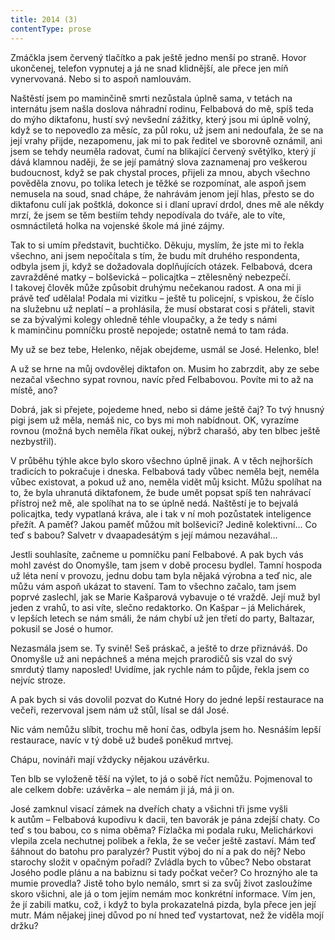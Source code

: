 ```yaml
---
title: 2014 (3)
contentType: prose
---
```


Zmáčkla jsem červený tlačítko a pak ještě jedno menší po straně. Hovor ukončenej, telefon vypnutej a já ne snad klidnější, ale přece jen míň vynervovaná. Nebo si to aspoň namlouvám.

Naštěstí jsem po maminčině smrti nezůstala úplně sama, v tetách na internátu jsem našla doslova náhradní rodinu, Felbabová do mě, spíš teda do mýho diktafonu, hustí svý nevšední zážitky, který jsou mi úplně volný, když se to nepovedlo za měsíc, za půl roku, už jsem ani nedoufala, že se na její vrahy přijde, nezapomenu, jak mi to pak ředitel ve sborovně oznámil, ani jsem se tehdy neuměla radovat, čumí na blikající červený světýlko, který jí dává klamnou naději, že se její památný slova zaznamenaj pro veškerou budoucnost, když se pak chystal proces, přijeli za mnou, abych všechno pověděla znovu, po tolika letech je těžké se rozpomínat, ale aspoň jsem nemusela na soud, snad chápe, že nahrávám jenom její hlas, přesto se do diktafonu culí jak poštklá, dokonce si i dlaní upraví drdol, dnes mě ale někdy mrzí, že jsem se těm bestiím tehdy nepodívala do tváře, ale to víte, osmnáctiletá holka na vojenské škole má jiné zájmy.

Tak to si umím představit, buchtičko. Děkuju, myslím, že jste mi to řekla všechno, ani jsem nepočítala s tím, že budu mít druhého respondenta, odbyla jsem ji, když se dožadovala doplňujících otázek. Felbabová, dcera zavražděné matky – bolševická – policajtka – ztělesněný nebezpečí. I takovej člověk může způsobit druhýmu nečekanou radost. A ona mi ji právě teď udělala! Podala mi vizitku – ještě tu policejní, s vpiskou, že číslo na služebnu už neplatí – a prohlásila, že musí obstarat cosi s přáteli, stavit se za bývalými kolegy ohledně téhle vloupačky, a že tedy s námi k maminčinu pomníčku prostě nepojede; ostatně nemá to tam ráda.

My už se bez tebe, Helenko, nějak obejdeme, usmál se José. Helenko, ble!

A už se hrne na můj ovdovělej diktafon on. Musim ho zabrzdit, aby ze sebe nezačal všechno sypat rovnou, navíc před Felbabovou. Povíte mi to až na místě, ano?

Dobrá, jak si přejete, pojedeme hned, nebo si dáme ještě čaj? To tvý hnusný pigi jsem už měla, nemáš nic, co bys mi moh nabídnout. OK, vyrazíme rovnou (možná bych neměla říkat oukej, nýbrž charašó, aby ten blbec ještě nezbystřil).

V průběhu týhle akce bylo skoro všechno úplně jinak. A v těch nejhorších tradicích to pokračuje i dneska. Felbabová tady vůbec neměla bejt, neměla vůbec existovat, a pokud už ano, neměla vidět můj ksicht. Můžu spolíhat na to, že byla uhranutá diktafonem, že bude umět popsat spíš ten nahrávací přístroj než mě, ale spolíhat na to se úplně nedá. Naštěstí je to bejvalá policajtka, tedy vypatlaná kráva, ale i tak v ní moh pozůstatek inteligence přežít. A paměť? Jakou paměť můžou mít bolševici? Jedině kolektivní… Co teď s babou? Salvetr v dvaapadesátým s její mámou nezaváhal…

Jestli souhlasíte, začneme u pomníčku paní Felbabové. A pak bych vás mohl zavést do Onomyšle, tam jsem v době procesu bydlel. Tamní hospoda už léta není v provozu, jednu dobu tam byla nějaká výrobna a teď nic, ale můžu vám aspoň ukázat to stavení. Tam to všechno začalo, tam jsem poprvé zaslechl, jak se Marie Kašparová vybavuje o té vraždě. Její muž byl jeden z vrahů, to asi víte, slečno redaktorko. On Kašpar – já Melichárek, v lepších letech se nám smáli, že nám chybí už jen třetí do party, Baltazar, pokusil se José o humor.

Nezasmála jsem se. Ty svině! Seš práskač, a ještě to drze přiznáváš. Do Onomyšle už ani nepáchneš a ména mejch prarodičů sis vzal do svý smrdutý tlamy naposled! Uvidíme, jak rychle nám to půjde, řekla jsem co nejvíc stroze.

A pak bych si vás dovolil pozvat do Kutné Hory do jedné lepší restaurace na večeři, rezervoval jsem nám už stůl, lísal se dál José.

Nic vám nemůžu slíbit, trochu mě honí čas, odbyla jsem ho. Nesnáším lepší restaurace, navíc v tý době už budeš poněkud mrtvej.

Chápu, novináři mají vždycky nějakou uzávěrku.

Ten blb se vyloženě těší na výlet, to já o sobě říct nemůžu. Pojmenoval to ale celkem dobře: uzávěrka – ale nemám ji já, má ji on.

José zamknul visací zámek na dveřích chaty a všichni tři jsme vyšli k autům – Felbabová kupodivu k dacii, ten bavorák je pána zdejší chaty. Co teď s tou babou, co s nima oběma? Fízlačka mi podala ruku, Melichárkovi vlepila zcela nechutnej polibek a řekla, že se večer ještě zastaví. Mám teď šáhnout do batohu pro paralyzér? Pustit výboj do ní a pak do něj? Nebo starochy složit v opačným pořadí? Zvládla bych to vůbec? Nebo obstarat Josého podle plánu a na babiznu si tady počkat večer? Co hroznýho ale ta mumie provedla? Jistě toho bylo nemálo, smrt si za svůj život zasloužíme skoro všichni, ale já o tom jejím nemám moc konkrétní informace. Vím jen, že jí zabili matku, což, i když to byla prokazatelná pizda, byla přece jen její mutr. Mám nějakej jinej důvod po ní hned teď vystartovat, než že viděla mojí držku?
